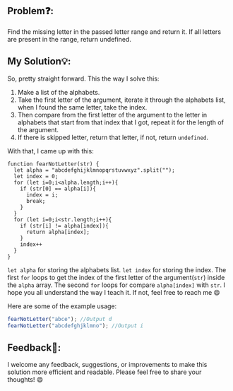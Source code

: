 ## Problem❓:

Find the missing letter in the passed letter range and return it.
If all letters are present in the range, return undefined.


## My Solution💡:

So, pretty straight forward. This the way I solve this:
1. Make a list of the alphabets.
2. Take the first letter of the argument, iterate it through the alphabets list, when I found the same letter, take the index.
3. Then compare from the first letter of the argument to the letter in alphabets that start from that index that I got, repeat it for the length of the argument.
4. If there is skipped letter, return that letter, if not, return `undefined`.

With that, I came up with this:
```javasript
function fearNotLetter(str) {
  let alpha = "abcdefghijklmnopqrstuvwxyz".split("");
  let index = 0;
  for (let i=0;i<alpha.length;i++){
    if (str[0] == alpha[i]){
      index = i;
      break;
    }
  }
  for (let i=0;i<str.length;i++){
    if (str[i] != alpha[index]){
      return alpha[index];
    }
    index++
  }
}
```
`let alpha` for storing the alphabets list. `let index` for storing the index. The first `for` loops to get the index of the first letter of the argument(`str`) inside the `alpha` array.
The second `for` loops for compare `alpha[index]` with `str`. I hope you all understand the way I teach it. If not, feel free to reach me 😄

Here are some of the example usage:

```javascript
fearNotLetter("abce"); //Output d
fearNotLetter("abcdefghjklmno"); //Output i
```


## Feedback💬:

I welcome any feedback, suggestions, or improvements to make this solution more efficient and readable. Please feel free to share your thoughts! :smile:
